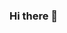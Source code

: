 ### Hi there 👋

<!--
**federico98/federico98** is a ✨ _special_ ✨ repository because its `README.md` (this file) appears on your GitHub profile.

Here are some ideas to get you started:

- 🔭 Estamos  haciendo pruebas en git
- 🌱  Estamos aprendiendo Diseño web
- 👯 I’m looking to collaborate on ...
- 🤔 I’m looking for help with ...
- 💬 Ask me about ...
- 📫  
- 😄  Gemini
